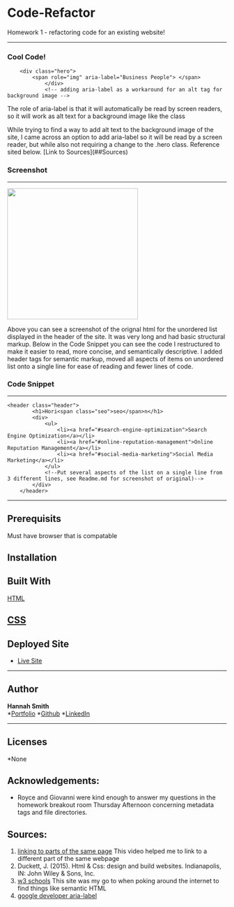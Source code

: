# Code-Refactor

Homework 1 - refactoring code for an existing website! 
___



### Cool Code! 

```
    <div class="hero">
        <span role="img" aria-label="Business People"> </span>
            </div>
            <!-- adding aria-label as a workaround for an alt tag for background image -->
```
<p> The role of aria-label is that it will automatically be read by screen readers, so it will work as alt text for a background image like the class 

<p> While trying to find a way to add alt text to the background image of the site, I came across an option to add aria-label so it will be read by a screen reader, but while also not requiring a change to the .hero class.  Reference sited below. [Link to Sources](##Sources)


### Screenshot
---

<img src="https://user-images.githubusercontent.com/59800839/84452415-9eacda00-ac0a-11ea-83e8-fecccda143a8.png"  width="auto" height="300">

<p> Above you can see a screenshot of the orignal html for the unordered list displayed in the header of the site.  It was very long and had basic structural markup.  Below in the Code Snippet you can see the code I restructured to make it easier to read, more concise, and semantically descriptive.  I added header tags for semantic markup, moved all aspects of items on unordered list onto a single line for ease of reading and fewer lines of code. 

### Code Snippet
---
```
<header class="header">
        <h1>Hori<span class="seo">seo</span>n</h1>
        <div>
            <ul>
                <li><a href="#search-engine-optimization">Search Engine Optimization</a></li>
                <li><a href="#online-reputation-management">Online Reputation Management</a></li>
                <li><a href="#social-media-marketing">Social Media Marketing</a></li>   
            </ul>
            <!--Put several aspects of the list on a single line from 3 different lines, see Readme.md for screenshot of original)-->
        </div>
    </header>
```
___


## Prerequisits

Must have browser that is compatable

## Installation



## Built With
[HTML](https://developer.mozilla.org/en-US/docs/Web/HTML)

[CSS](https://developer.mozilla.org/en-US/docs/Web/CSS)
---

## Deployed Site

* [Live Site](https://hannahpsmith1.github.io/Code-Refactor/#search-engine-optimization)
---

## Author
**Hannah Smith**  
*[Portfolio](https://github.com/hannahpsmith1)
*[Github](https://github.com/hannahpsmith1/Code-Refactor)
*[LinkedIn](https://www.linkedin.com/in/hannah-patience-smith/)

---
## Licenses
*None


## Acknowledgements:

* Royce and Giovanni were kind enough to answer my questions in the homework breakout room Thursday Afternoon concerning metadata tags and file directories. 


## Sources:
1. [linking to parts of the same page](https://www.youtube.com/watch?v=bCt2FnyY7AE) This video helped me to link to a different part of the same webpage
2. Duckett, J. (2015). Html & Css: design and build websites. Indianapolis, IN: John Wiley & Sons, Inc.
3. [w3 schools](https://www.w3schools.com/) This site was my go to when poking around the internet to find things like semantic HTML
4. [google developer aria-label](https://developers.google.com/web/fundamentals/accessibility/semantics-aria/aria-labels-and-relationships)


